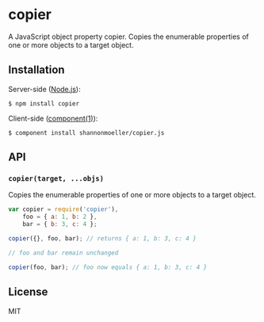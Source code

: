 # copier

  A JavaScript object property copier. Copies the enumerable properties of one or more objects to a target object.

## Installation

  Server-side ([Node.js](http://nodejs.org)):

    $ npm install copier

  Client-side ([component(1)](https://github.com/component)):

    $ component install shannonmoeller/copier.js

## API

### `copier(target, ...objs)`

  Copies the enumerable properties of one or more objects to a target object.

```js
var copier = require('copier'),
    foo = { a: 1, b: 2 },
    bar = { b: 3, c: 4 };

copier({}, foo, bar); // returns { a: 1, b: 3, c: 4 }

// foo and bar remain unchanged

copier(foo, bar); // foo now equals { a: 1, b: 3, c: 4 }
```

## License

  MIT
